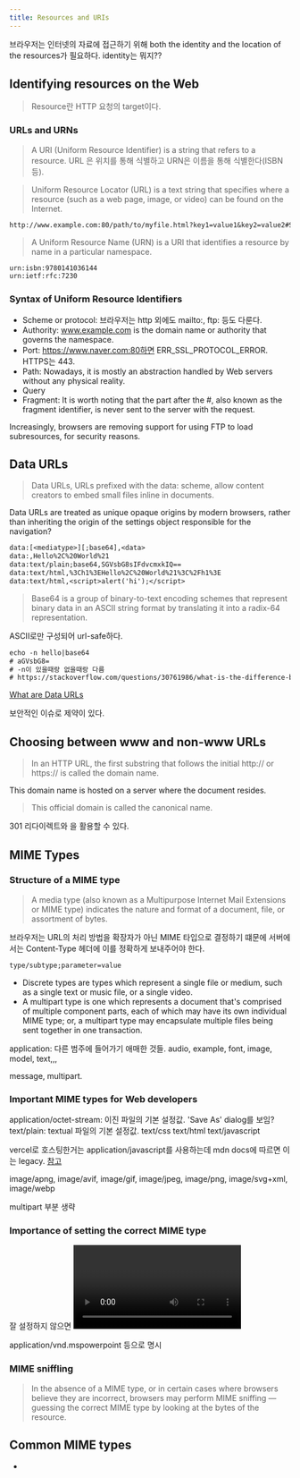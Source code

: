 ```yaml
---
title: Resources and URIs
---
```


브라우저는 인터넷의 자료에 접근하기 위해 both the identity and the location of
the resources가 필요하다. identity는 뭐지??

## Identifying resources on the Web

> Resource란 HTTP 요청의 target이다.

### URLs and URNs

> A URI (Uniform Resource Identifier) is a string that refers to a resource. URL
> 은 위치를 통해 식별하고 URN은 이름을 통해 식별한다(ISBN 등).

> Uniform Resource Locator (URL) is a text string that specifies where a
> resource (such as a web page, image, or video) can be found on the Internet.

```txt
http://www.example.com:80/path/to/myfile.html?key1=value1&key2=value2#SomewhereInTheDocument
```

> A Uniform Resource Name (URN) is a URI that identifies a resource by name in a
> particular namespace.

```txt
urn:isbn:9780141036144
urn:ietf:rfc:7230
```

### Syntax of Uniform Resource Identifiers

- Scheme or protocol: 브라우저는 http 외에도 mailto:, ftp: 등도 다룬다.
- Authority: www.example.com is the domain name or authority that governs the
  namespace.
- Port: https://www.naver.com:80하면 ERR_SSL_PROTOCOL_ERROR. HTTPS는 443.
- Path: Nowadays, it is mostly an abstraction handled by Web servers without any
  physical reality.
- Query
- Fragment: It is worth noting that the part after the #, also known as the
  fragment identifier, is never sent to the server with the request.

Increasingly, browsers are removing support for using FTP to load subresources,
for security reasons.

## Data URLs

> Data URLs, URLs prefixed with the data: scheme, allow content creators to
> embed small files inline in documents.

Data URLs are treated as unique opaque origins by modern browsers, rather than
inheriting the origin of the settings object responsible for the navigation?

```txt
data:[<mediatype>][;base64],<data>
data:,Hello%2C%20World%21
data:text/plain;base64,SGVsbG8sIFdvcmxkIQ==
data:text/html,%3Ch1%3EHello%2C%20World%21%3C%2Fh1%3E
data:text/html,<script>alert('hi');</script>
```

> Base64 is a group of binary-to-text encoding schemes that represent binary
> data in an ASCII string format by translating it into a radix-64
> representation.

ASCII로만 구성되어 url-safe하다.

```txt
echo -n hello|base64
# aGVsbG8=
# -n이 있을때랑 없을때랑 다름
# https://stackoverflow.com/questions/30761986/what-is-the-difference-between-echo-and-echo-n
```

[What are Data URLs](https://flaviocopes.com/data-urls/)

보안적인 이슈로 제약이 있다.

## Choosing between www and non-www URLs

> In an HTTP URL, the first substring that follows the initial http:// or
> https:// is called the domain name.

This domain name is hosted on a server where the document resides.

> This official domain is called the canonical name.

301 리다이렉트와 <link rel="canonical">을 활용할 수 있다.

## MIME Types

### Structure of a MIME type

> A media type (also known as a Multipurpose Internet Mail Extensions or MIME
> type) indicates the nature and format of a document, file, or assortment of
> bytes.

브라우저는 URL의 처리 방법을 확장자가 아닌 MIME 타입으로 결정하기 떄문에 서버에
서는 Content-Type 헤더에 이를 정확하게 보내주어야 한다.

```txt
type/subtype;parameter=value
```

- Discrete types are types which represent a single file or medium, such as a
  single text or music file, or a single video.
- A multipart type is one which represents a document that's comprised of
  multiple component parts, each of which may have its own individual MIME type;
  or, a multipart type may encapsulate multiple files being sent together in one
  transaction.

application: 다른 범주에 들어가기 애매한 것들. audio, example, font, image,
model, text,,,

message, multipart.

### Important MIME types for Web developers

application/octet-stream: 이진 파일의 기본 설정값. 'Save As' dialog를 보임?
text/plain: textual 파일의 기본 설정값. text/css text/html text/javascript

vercel로 호스팅한거는 application/javascript를 사용하는데 mdn docs에 따르면 이는
legacy.
[참고](https://stackoverflow.com/questions/21098865/text-javascript-vs-application-javascript)

image/apng, image/avif, image/gif, image/jpeg, image/png, image/svg+xml,
image/webp

multipart 부분 생략

### Importance of setting the correct MIME type

잘 설정하지 않으면 <video> <audio> 태그 등을 사용할 수 없고 디스크에 저장해야 다
른 액션을 할 수 있다.

application/vnd.mspowerpoint 등으로 명시

### MIME sniffling

> In the absence of a MIME type, or in certain cases where browsers believe they
> are incorrect, browsers may perform MIME sniffing — guessing the correct MIME
> type by looking at the bytes of the resource.

## Common MIME types

-
